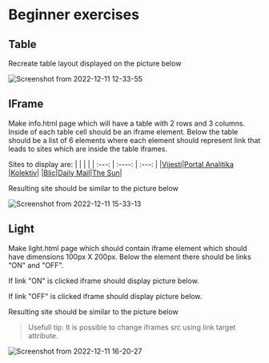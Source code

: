 # Beginner exercises

## Table

Recreate table layout displayed on the picture below

![Screenshot from 2022-12-11 12-33-55](https://user-images.githubusercontent.com/66704768/206912163-142b8be6-8b03-4069-8677-7c8133a88381.png)

## IFrame

Make info.html page which will have a table with 2 rows and 3 columns. Inside of each table cell should be an iframe element. Below the table should be a list of 6 elements where each element should represent link that leads to sites which are inside the table iframes.

Sites to display are:
| | | |
| :---: | :----: | :---: |
|[Vijesti](​https://www.vijesti.me)|[Portal Analitika](​https://portalanalitika.me/​) |[Kolektiv](​https://kolektiv.me/​)|
|[Blic](​https://www.blic.rs)|[Daily Mail](​https://www.dailymail.co.uk/home/index.html​)|[The Sun](​https://www.thesun.co.uk/)|

Resulting site should be similar to the picture below

![Screenshot from 2022-12-11 15-33-13](https://user-images.githubusercontent.com/66704768/206912184-fd808ddc-2732-4c26-bc21-fdc11a73c376.png)


## Light

Make light.html page which should contain iframe element which should have dimensions 100px X 200px. Below the element there should be links "ON" and "OFF".

If link "ON" is clicked iframe should display picture below.

If link "OFF" is clicked iframe should display picture below.

Resulting site should be similar to the picture below

> Usefull tip: It is possible to change iframes src using link target attribute.

![Screenshot from 2022-12-11 16-20-27](https://user-images.githubusercontent.com/66704768/206912241-be7c3247-3db1-45bb-94fc-5752bfbbd3c4.png)
